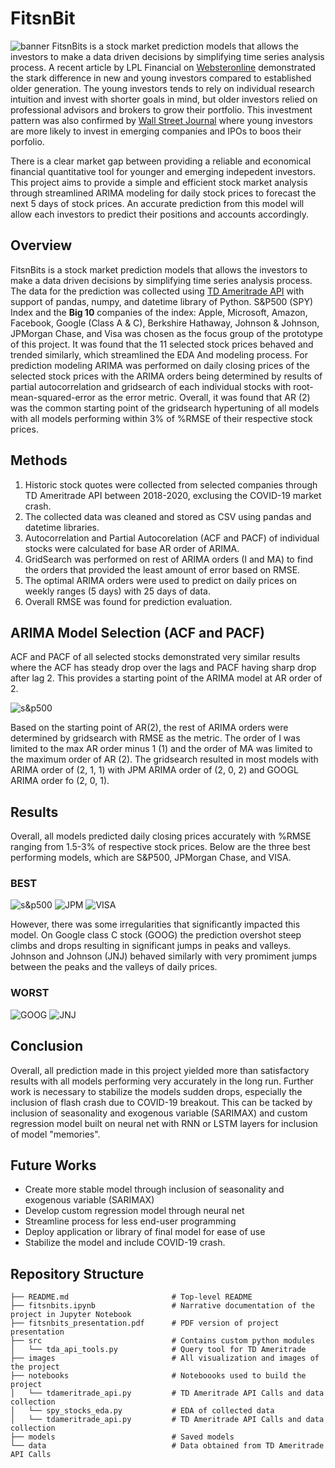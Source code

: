 # FitsnBit
![banner](https://github.com/yunghanjeong/fitsnbits/blob/main/images/banner_fidelity.png?raw=true)
FitsnBits is a stock market prediction models that allows the investors to make a data driven decisions by simplifying time series analysis process. A recent article by LPL Financial on [Websteronline](https://public.websteronline.com/articles/investments-insights/how-different-generations-invest) demonstrated the stark difference in new and young investors compared to established older generation. The young investors tends to rely on individual research intuition and invest with shorter goals in mind, but older investors relied on professional advisors and brokers to grow their portfolio. This investment pattern was also confirmed by [Wall Street Journal](https://www.wsj.com/articles/the-baby-boomer-vs-millennial-investment-smackdown-11559813581) where young investors are more likely to invest in emerging companies and IPOs to boos their porfolio. 

There is a clear market gap between providing a reliable and economical financial quantitative tool for younger and emerging indepedent investors. This project aims to provide a simple and efficient stock market analysis through streamlined ARIMA modeling for daily stock prices to forecast the next 5 days of stock prices. An accurate prediction from this model will allow each investors to predict their positions and accounts accordingly. 

## Overview

FitsnBits is a stock market prediction models that allows the investors to make a data driven decisions by simplifying time series analysis process. The data for the prediction was collected using [TD Ameritrade API](https://developer.tdameritrade.com/apis) with support of pandas, numpy, and datetime library of Python. S&P500 (SPY) Index and the **Big 10** companies of the index: Apple, Microsoft, Amazon, Facebook, Google (Class A & C), Berkshire Hathaway, Johnson & Johnson, JPMorgan Chase, and Visa was chosen as the focus group of the prototype of this project. It was found that the 11 selected stock prices behaved and trended similarly, which streamlined the EDA And modeling process. For prediction modeling ARIMA was performed on daily closing prices of the selected stock prices with the ARIMA orders being determined by results of partial autocorrelation and gridsearch of each individual stocks with root-mean-squared-error as the error metric. Overall, it was found that AR (2) was the common starting point of the gridsearch hypertuning of all models with all models performing within 3% of %RMSE of their respective stock prices. 

## Methods
1. Historic stock quotes were collected from selected companies through TD Ameritrade API between 2018-2020, exclusing the COVID-19 market crash.
2. The collected data was cleaned and stored as CSV using pandas and datetime libraries.
3. Autocorrelation and Partial Autocorelation (ACF and PACF) of individual stocks were calculated for base AR order of ARIMA.
4. GridSearch was performed on rest of ARIMA orders (I and MA) to find the orders that provided the least amount of error based on RMSE.
5. The optimal ARIMA orders were used to predict on daily prices on weekly ranges (5 days) with 25 days of data.
6. Overall RMSE was found for prediction evaluation.

## ARIMA Model Selection (ACF and PACF)
ACF and PACF of all selected stocks demonstrated very similar results where the ACF has steady drop over the lags and PACF having sharp drop after lag 2. This provides a starting point of the ARIMA model at AR order of 2. 

![s&p500](https://github.com/yunghanjeong/fitsnbits/blob/main/images/SPY.acf_pacf.png?raw=true)

Based on the starting point of AR(2), the rest of ARIMA orders were determined by gridsearch with RMSE as the metric. The order of I was limited to the max AR order minus 1 (1) and the order of MA was limited to the maximum order of AR (2). The gridsearch resulted in most models with ARIMA order of (2, 1, 1) with JPM ARIMA order of (2, 0, 2) and GOOGL ARIMA order fo (2, 0, 1).

## Results
Overall, all models predicted daily closing prices accurately with %RMSE ranging from 1.5-3% of respective stock prices. Below are the three best performing models, which are S&P500, JPMorgan Chase, and VISA. 

### BEST
![s&p500](https://github.com/yunghanjeong/fitsnbits/blob/main/images/V_prediction.png?raw=true)
![JPM](https://github.com/yunghanjeong/fitsnbits/blob/main/images/JPM_prediction.png?raw=true)
![VISA](https://github.com/yunghanjeong/fitsnbits/blob/main/images/SPY_prediction.png?raw=true)

However, there was some irregularities that significantly impacted this model. On Google class C stock (GOOG) the prediction overshot steep climbs and drops resulting in significant jumps in peaks and valleys. Johnson and Johnson (JNJ) behaved similarly with very promiment jumps between the peaks and the valleys of daily prices. 

### WORST
![GOOG](https://github.com/yunghanjeong/fitsnbits/blob/main/images/GOOG_prediction.png?raw=true)
![JNJ](https://github.com/yunghanjeong/fitsnbits/blob/main/images/JNJ_prediction.png?raw=true)

## Conclusion
Overall, all prediction made in this project yielded more than satisfactory results with all models performing very accurately in the long run. Further work is necessary to stabilize the models sudden drops, especially the inclusion of flash crash due to COVID-19 breakout. This can be tacked by inclusion of seasonality and exogenous variable (SARIMAX) and custom regression model built on neural net with RNN or LSTM layers for inclusion of model "memories".

## Future Works

- Create more stable model through inclusion of seasonality and exogenous variable (SARIMAX)
- Develop custom regression model through neural net
- Streamline process for less end-user programming
- Deploy application or library of final model for ease of use
- Stabilize the model and include COVID-19 crash. 

## Repository Structure
```
├── README.md                       # Top-level README
├── fitsnbits.ipynb                 # Narrative documentation of the project in Jupyter Notebook
├── fitsnbits_presentation.pdf      # PDF version of project presentation
├── src                             # Contains custom python modules
│   └── tda_api_tools.py            # Query tool for TD Ameritrade
├── images                          # All visualization and images of the project
├── notebooks                       # Noteboooks used to build the project
│   └── tdameritrade_api.py         # TD Ameritrade API Calls and data collection
│   └── spy_stocks_eda.py           # EDA of collected data
│   └── tdameritrade_api.py         # TD Ameritrade API Calls and data collection
├── models                          # Saved models
└── data                            # Data obtained from TD Ameritrade API Calls
```